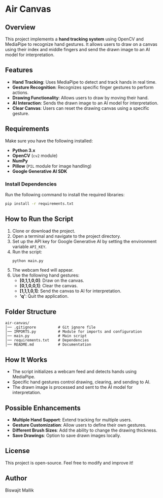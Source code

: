 # Air Canvas

## Overview
This project implements a **hand tracking system** using OpenCV and MediaPipe to recognize hand gestures. It allows users to draw on a canvas using their index and middle fingers and send the drawn image to an AI model for interpretation.

## Features
- **Hand Tracking**: Uses MediaPipe to detect and track hands in real time.
- **Gesture Recognition**: Recognizes specific finger gestures to perform actions.
- **Drawing Functionality**: Allows users to draw by moving their hand.
- **AI Interaction**: Sends the drawn image to an AI model for interpretation.
- **Clear Canvas**: Users can reset the drawing canvas using a specific gesture.

## Requirements
Make sure you have the following installed:
- **Python 3.x**
- **OpenCV** (`cv2` module)
- **NumPy**
- **Pillow** (`PIL` module for image handling)
- **Google Generative AI SDK**

### Install Dependencies
Run the following command to install the required libraries:
```sh
pip install -r requirements.txt
```

## How to Run the Script
1. Clone or download the project.
2. Open a terminal and navigate to the project directory.
3. Set up the API key for Google Generative AI by setting the environment variable `API_KEY`.
4. Run the script:
   ```sh
   python main.py
   ```
5. The webcam feed will appear.
6. Use the following hand gestures:
   - **[0,1,1,0,0]**: Draw on the canvas.
   - **[0,1,0,0,1]**: Clear the canvas.
   - **[1,1,1,0,1]**: Send the canvas to AI for interpretation.
   - **'q'**: Quit the application.

## Folder Structure
```
air-canvas/
│── .gitignore          # Git ignore file
│── IMPORTS.py          # Module for imports and configuration
│── main.py             # Main script
│── requirements.txt    # Dependencies
│── README.md           # Documentation
```

## How It Works
- The script initializes a webcam feed and detects hands using MediaPipe.
- Specific hand gestures control drawing, clearing, and sending to AI.
- The drawn image is processed and sent to the AI model for interpretation.

## Possible Enhancements
- **Multiple Hand Support**: Extend tracking for multiple users.
- **Gesture Customization**: Allow users to define their own gestures.
- **Different Brush Sizes**: Add the ability to change the drawing thickness.
- **Save Drawings**: Option to save drawn images locally.

## License
This project is open-source. Feel free to modify and improve it!

## Author
Biswajit Mallik
